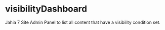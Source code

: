 visibilityDashboard
===================

Jahia 7 Site Admin Panel to list all content that have a visibility condition set.
